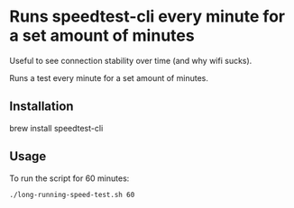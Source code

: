 
# Runs speedtest-cli every minute for a set amount of minutes

Useful to see connection stability over time (and why wifi sucks).

Runs a test every minute for a set amount of minutes.

## Installation
brew install speedtest-cli

## Usage
To run the script for 60 minutes:

`./long-running-speed-test.sh 60`


